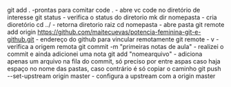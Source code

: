 git add . -prontas para comitar
code . - abre vc code no diretório de interesse
git status - verifica o status do diretorio
mk dir nomepasta - cria dioretório
cd ../ - retorna diretorio raiz
cd nomepasta - abre pasta
git remote add origin https://github.com/maitecuevas/potencia-feminina-git-e-github.git - endereço do github para vincular remotamente
git remote - v - verifica a origem remota
git commit -m "primeiras notas de aula" - realizei o commit e ainda adicionei uma nota
git add "nomearquivo" - adiciona apenas um arquivo na fila do commit, só preciso por entre aspas caso haja espaço no nome das pastas, caso contrário é só copiar o caminho
git push --set-upstream origin master - configura a upstream com a origin master

